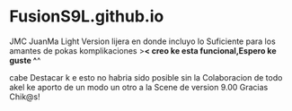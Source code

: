 # FusionS9L.github.io
JMC JuanMa
Light Version
 lijera en donde incluyo lo Suficiente para los amantes de pokas komplikaciones >__< creo ke esta funcional,Espero ke guste ^__^
 
 cabe Destacar k e esto no habria sido posible sin la Colaboracion de todo akel ke aporto de un modo un otro a la Scene de 
 version 9.00
Gracias Chik@s!
